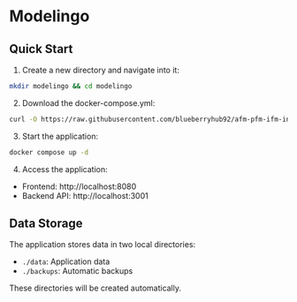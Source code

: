# Modelingo

## Quick Start

1. Create a new directory and navigate into it:
```bash
mkdir modelingo && cd modelingo
```

2. Download the docker-compose.yml:
```bash
curl -O https://raw.githubusercontent.com/blueberryhub92/afm-pfm-ifm-interactive-explanation/main/docker-compose.yml
```

3. Start the application:
```bash
docker compose up -d
```

4. Access the application:
- Frontend: http://localhost:8080
- Backend API: http://localhost:3001

## Data Storage
The application stores data in two local directories:
- `./data`: Application data
- `./backups`: Automatic backups

These directories will be created automatically.
